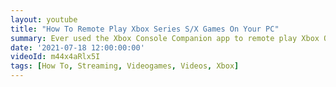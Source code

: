 ```yaml
---
layout: youtube
title: "How To Remote Play Xbox Series S/X Games On Your PC"
summary: Ever used the Xbox Console Companion app to remote play Xbox One games from your PC? Frustratingly, this feature was silently dropped for Xbox Series S/X – it just doesn't work for the new consoles. Here's how to fix it.
date: '2021-07-18 12:00:00:00'
videoId: m44x4aRlx5I
tags: [How To, Streaming, Videogames, Videos, Xbox]
---
```


